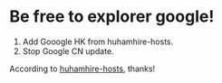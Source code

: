 Be free to explorer google!
================

1. Add Gooogle HK from huhamhire-hosts.
2. Stop Google CN update.

According to [huhamhire-hosts](https://code.google.com/p/huhamhire-hosts/), thanks!
